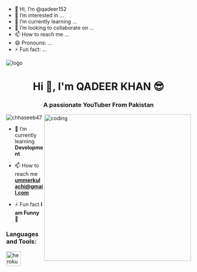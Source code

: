 - 👋 Hi, I’m @qadeer152
- 👀 I’m interested in ...
- 🌱 I’m currently learning ...
- 💞️ I’m looking to collaborate on ...
- 📫 How to reach me ...
- 😄 Pronouns: ...
- ⚡ Fun fact: ...

<!---
qadeer152/qadeer152 is a ✨ special ✨ repository because its `README.md` (this file) appears on your GitHub profile.
You can click the Preview link to take a look at your changes.
--->

![logo](https://qu.ax/BGGRn.jpg)

<h1 align="center">Hi 👋, I'm QADEER KHAN 😎</h1>
<h3 align="center">A passionate YouTuber From Pakistan</h3>

<img align="right" alt="coding" width="400" src="https://user-images.githubusercontent.com/55389276/140866485-8fb1c876-9a8f-4d6a-98dc-08c4981eaf70.gif">
<p align="left"> <img src="https://komarev.com/ghpvc/?username=chhaseeb47&label=Profile%20views&color=0e75b6&style=flat" alt="chhaseeb47" /> </p>

- 🌱 I’m currently learning **Development**

- 📫 How to reach me **ummerkulachi@gmail.com**

- ⚡ Fun fact **I am Funny 🤣**

<h3 align="left">Languages and Tools:</h3>
<p align="left"> <a href="https://heroku.com" target="_blank" rel="noreferrer"> <img src="https://www.vectorlogo.zone/logos/heroku/heroku-icon.svg" alt="heroku" width="40" height="40"/> </a> </p>
